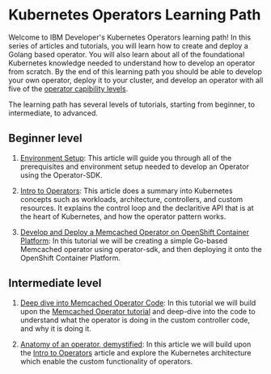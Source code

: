 # Kubernetes Operators Learning Path

Welcome to IBM Developer's Kubernetes Operators learning path! In this series of articles and tutorials, you will learn how to create and deploy a Golang based operator. You will also 
learn about all of the foundational Kubernetes knowledge needed to understand how to develop
an operator from scratch. By the end of this learning path you should be able to develop
your own operator, deploy it to your cluster, and develop an operator with all five of 
the [operator capibility levels](https://sdk.operatorframework.io/docs/advanced-topics/operator-capabilities/operator-capabilities/).

The learning path has several levels of tutorials, starting from beginner, to intermediate, 
to advanced.

## Beginner level

1. [Environment Setup](https://github.ibm.com/TT-ISV-org/operator/blob/main/installation.md): 
This article will guide you through all of the prerequisites and environment setup needed to develop an Operator using the Operator-SDK.

2. [Intro to Operators](https://github.ibm.com/TT-ISV-org/operator/blob/main/INTRO_TO_OPERATORS.md): This article does a summary into Kubernetes concepts such as workloads, architecture, controllers, and custom resources. It explains the control loop and the declaritive API that is 
at the heart of Kubernetes, and how the operator pattern works.

3. [Develop and Deploy a Memcached Operator on OpenShift Container Platform](https://github.ibm.com/TT-ISV-org/operator/blob/main/BEGINNER_TUTORIAL.md): 
In this tutorial we will be creating a simple Go-based Memcached operator using operator-sdk, and then deploying it onto the OpenShift Container Platform. 

## Intermediate level
1. [Deep dive into Memcached Operator Code](https://github.ibm.com/TT-ISV-org/operator/blob/main/INTERMEDIATE_TUTORIAL.md): In this tutorial we will build upon the [Memcached Operator tutorial](https://github.ibm.com/TT-ISV-org/operator/blob/main/BEGINNER_TUTORIAL.md) and deep-dive into the code to understand what the operator is doing in the custom controller code, and why it is doing it.

2. [Anatomy of an operator, demystified](https://github.ibm.com/TT-ISV-org/operator/blob/main/articles/demystified.md): In this article we will build upon the [Intro to Operators](https://github.ibm.com/TT-ISV-org/operator/blob/main/INTRO_TO_OPERATORS.md) article and explore
the Kubernetes architecture which enable the custom functionality of operators.
